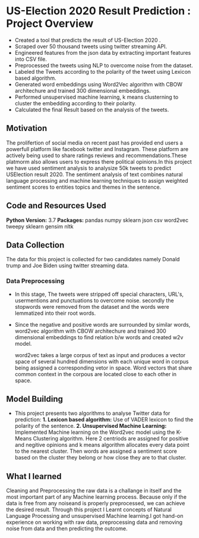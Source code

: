 # US-Election 2020 Result Prediction : Project Overview
* Created a tool that predicts the result of US-Election 2020 .
* Scraped over 50 thousand tweets using twitter streaming API.
* Engineered features from the json data by extracting important features into CSV file.
* Preprocessed the tweets using NLP to overcome noise from the dataset.
* Labeled the Tweets according to the polarity of the tweet using Lexicon based algorithm.
* Generated word embeddings using Word2Vec algorithm with CBOW architechure and trained 300 dimensional embeddings.
* Performed unsupervised machine learning, k means clusterning to cluster the embedding according to their polarity.
* Calculated the final Result based on the analysis of the tweets.

## Motivation
The prolifertion of social media on recent past has provided end users a powerfull platform  like facebook twitter and Instagram.
These platform are actively being used to share ratings reviews and recommendations.These platmorm also allows users to express there 
political opinions.In this project we have used sentiment analysis to analysize 50k tweets to predict USElection result 2020. 
The sentiment analysis of text combines natural language processing and machine learning techniques to assign weighted sentiment scores to entities 
topics and themes in the sentence.
  
## Code and Resources Used
**Python Version:** 3.7
**Packages:** pandas numpy sklearn json csv word2vec tweepy sklearn gensim nltk

## Data Collection
   The data for this project is collected for two candidates namely Donald trump and Joe Biden using twitter streaming data.
   
### Data Preprocessing
 * In this stage, The tweets were stripped off special characters, URL's, usermentions and punctuations to overcome noise.
   secondly the stopwords were removed from the dataset and the words were lemmatized into their root words.
 * Since the negative and positive words are surrounded by similar words, word2vec algorithm with CBOW architechure and trained 300 dimensional embeddings to find relation
   b/w words and created w2v model.
      
      word2vec takes a large corpus of text as input and produces a vector space of several hundred dimensions with each unique word in corpus being assigned
      a corresponding vetor in space. Word vectors that share common context in the corpous are located close to each other in space.
## Model Building
   * This project presents two algorithms to analyse Twitter data for prediction:
     **1. Lexicon based algorithm:** Use of VADER lexicon to find the polarity of the sentence.
     **2. Unsupervised Machine Learning:** Implemented Machine learning on the Word2vec model using the K-Means Clustering algorithm.
          Here 2 centriods are assigned for positive  and negitive opinions and k means algorithm allocates every data point to the nearest cluster. Then words are assigned a
          sentiment score based on the cluster they belong or how close they are to that cluster.
          
 ## What I learned
   Cleaning and Preprocessing the raw data is a challange in itself and the most important part of any Machine learning process. 
   Because only if the data is free from any noiseand is properly preprocessed, we can achieve the desired result.
   Through this project I Learnt concepts of Natural Language Processing and unsupervised Machine learning.I got hand-on experience on working with raw data,
   preprocessing data and removing noise from data and then predicting the outcome.
    
    
 
    
    
    

